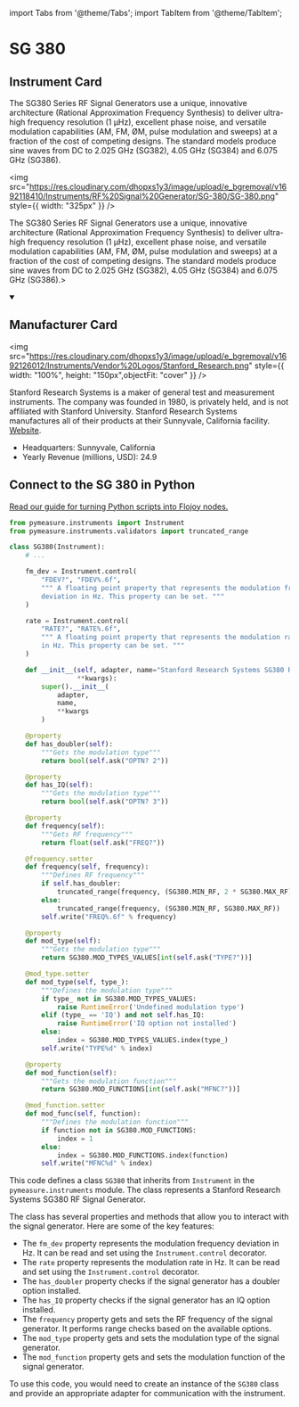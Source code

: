 
import Tabs from '@theme/Tabs';
import TabItem from '@theme/TabItem';

# SG 380

## Instrument Card

<div className="flex">

<div>

The SG380 Series RF Signal Generators use a unique, innovative architecture (Rational Approximation Frequency Synthesis) to deliver ultra-high frequency resolution (1 µHz), excellent phase noise, and versatile modulation capabilities (AM, FM, ØM, pulse modulation and sweeps) at a fraction of the cost of competing designs. The standard models produce sine waves from DC to 2.025 GHz (SG382), 4.05 GHz (SG384) and 6.075 GHz (SG386).

</div>

<img src="https://res.cloudinary.com/dhopxs1y3/image/upload/e_bgremoval/v1692118410/Instruments/RF%20Signal%20Generator/SG-380/SG-380.png" style={{ width: "325px" }} />

</div>

The SG380 Series RF Signal Generators use a unique, innovative architecture (Rational Approximation Frequency Synthesis) to deliver ultra-high frequency resolution (1 µHz), excellent phase noise, and versatile modulation capabilities (AM, FM, ØM, pulse modulation and sweeps) at a fraction of the cost of competing designs. The standard models produce sine waves from DC to 2.025 GHz (SG382), 4.05 GHz (SG384) and 6.075 GHz (SG386).>

<details open>
<summary><h2>Manufacturer Card</h2></summary>

<img src="https://res.cloudinary.com/dhopxs1y3/image/upload/e_bgremoval/v1692126012/Instruments/Vendor%20Logos/Stanford_Research.png" style={{ width: "100%", height: "150px",objectFit: "cover" }} />

Stanford Research Systems is a maker of general test and measurement instruments. The company was founded in 1980, is privately held, and is not affiliated with Stanford University. Stanford Research Systems manufactures all of their products at their Sunnyvale, California facility. <a href="https://www.thinksrs.com/index.html">Website</a>.

<ul>
  <li>Headquarters: Sunnyvale, California</li>
  <li>Yearly Revenue (millions, USD): 24.9</li>
</ul>
</details>

## Connect to the SG 380 in Python

[Read our guide for turning Python scripts into Flojoy nodes.](https://docs.flojoy.ai/custom-nodes/creating-custom-node/)


<Tabs>
<TabItem value="Pymeasure" label="Pymeasure">

```python
from pymeasure.instruments import Instrument
from pymeasure.instruments.validators import truncated_range

class SG380(Instrument):
    # ...

    fm_dev = Instrument.control(
        "FDEV?", "FDEV%.6f",
        """ A floating point property that represents the modulation frequency
        deviation in Hz. This property can be set. """
    )

    rate = Instrument.control(
        "RATE?", "RATE%.6f",
        """ A floating point property that represents the modulation rate
        in Hz. This property can be set. """
    )

    def __init__(self, adapter, name="Stanford Research Systems SG380 RF Signal Generator",
                 **kwargs):
        super().__init__(
            adapter,
            name,
            **kwargs
        )

    @property
    def has_doubler(self):
        """Gets the modulation type"""
        return bool(self.ask("OPTN? 2"))

    @property
    def has_IQ(self):
        """Gets the modulation type"""
        return bool(self.ask("OPTN? 3"))

    @property
    def frequency(self):
        """Gets RF frequency"""
        return float(self.ask("FREQ?"))

    @frequency.setter
    def frequency(self, frequency):
        """Defines RF frequency"""
        if self.has_doubler:
            truncated_range(frequency, (SG380.MIN_RF, 2 * SG380.MAX_RF))
        else:
            truncated_range(frequency, (SG380.MIN_RF, SG380.MAX_RF))
        self.write("FREQ%.6f" % frequency)

    @property
    def mod_type(self):
        """Gets the modulation type"""
        return SG380.MOD_TYPES_VALUES[int(self.ask("TYPE?"))]

    @mod_type.setter
    def mod_type(self, type_):
        """Defines the modulation type"""
        if type_ not in SG380.MOD_TYPES_VALUES:
            raise RuntimeError('Undefined modulation type')
        elif (type_ == 'IQ') and not self.has_IQ:
            raise RuntimeError('IQ option not installed')
        else:
            index = SG380.MOD_TYPES_VALUES.index(type_)
        self.write("TYPE%d" % index)

    @property
    def mod_function(self):
        """Gets the modulation function"""
        return SG380.MOD_FUNCTIONS[int(self.ask("MFNC?"))]

    @mod_function.setter
    def mod_func(self, function):
        """Defines the modulation function"""
        if function not in SG380.MOD_FUNCTIONS:
            index = 1
        else:
            index = SG380.MOD_FUNCTIONS.index(function)
        self.write("MFNC%d" % index)
```

This code defines a class `SG380` that inherits from `Instrument` in the `pymeasure.instruments` module. The class represents a Stanford Research Systems SG380 RF Signal Generator.

The class has several properties and methods that allow you to interact with the signal generator. Here are some of the key features:

- The `fm_dev` property represents the modulation frequency deviation in Hz. It can be read and set using the `Instrument.control` decorator.
- The `rate` property represents the modulation rate in Hz. It can be read and set using the `Instrument.control` decorator.
- The `has_doubler` property checks if the signal generator has a doubler option installed.
- The `has_IQ` property checks if the signal generator has an IQ option installed.
- The `frequency` property gets and sets the RF frequency of the signal generator. It performs range checks based on the available options.
- The `mod_type` property gets and sets the modulation type of the signal generator.
- The `mod_function` property gets and sets the modulation function of the signal generator.

To use this code, you would need to create an instance of the `SG380` class and provide an appropriate adapter for communication with the instrument.

</TabItem>
</Tabs>